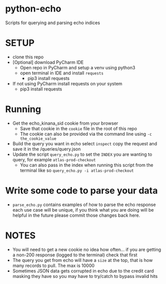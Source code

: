 # python-echo
Scripts for querying and parsing echo indices 

# SETUP
- clone this repo
- [Optional] download PyCharm IDE
  - Open repo in PyCharm and setup a venv using python3
  - open terminal in IDE and install `requests` 
    - pip3 install requests
- If not using PyCharm install requests on your system
  - pip3 install requests

# Running
- Get the echo_kinana_sid cookie from your browser
  - Save that cookie in the `cookie` file in the root of this repo
  - The cookie can also be provided via the command line using `-c the_cookie_value`
- Build the query you want in echo select `inspect` copy the request and save it in the /queries/query.json
- Update the script `query_echo.py` to set the `INDEX` you are wanting to query, for example `atlas-prod-checkout`
  - You can also pass in the index when running this script from the terminal like so `query_echo.py -i atlas-prod-checkout`

# Write some code to parse your data
- `parse_echo.py` contains examples of how to parse the echo response each use case will be unique, if you think what you are doing will be helpful in the future please commit those changes back here.

# NOTES
- You will need to get a new cookie no idea how often... if you are getting a non-200 response (logged to the terminal) check that first
- The query you get from echo will have a `size` at the top, that is how many records to pull. The max is 10000
- Sometimes JSON data gets corrupted in echo due to the credit card masking they have so you may have to try/catch to bypass invalid hits